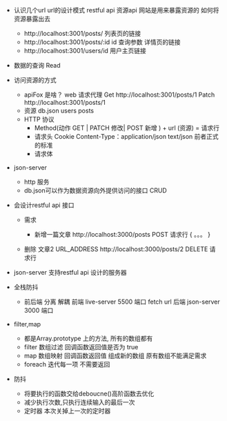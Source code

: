 - 认识几个url
  url的设计模式 restful api 资源api
  网站是用来暴露资源的 如何将资源暴露出去 
  - http://localhost:3001/posts/ 列表页的链接
  - http://localhost:3001/posts/:id  id 查询参数  详情页的链接
  - http://localhost:3001/users/id   用户主页链接

- 数据的查询  Read 
- 访问资源的方式
  - apiFox 是啥？  web 请求代理
    Get http://localhost:3001/posts/1 
    Patch http://localhost:3001/posts/1 
  - 资源 db.json  users posts
  - HTTP 协议
    - Method(动作 GET | PATCH 修改| POST 新增  ) + url (资源) =  请求行
    - 请求头 Cookie   Content-Type：application/json  text/json  前者正式的标准
    - 请求体 
- json-server
    - http 服务
    - db.json可以作为数据资源向外提供访问的接口 CRUD  

- 会设计restful api 接口
    - 需求
      - 新增一篇文章
      http://localhost:3000/posts  POST  请求行
      {
        。。。
      }

    - 删除 文章2
      URL_ADDRESS      http://localhost:3000/posts/2  DELETE  请求行
    
- json-server  支持restful api 设计的服务器


- 全栈防抖
  - 前后端 分离 解耦
  前端 live-server  5500 端口
  fetch url
  后端 json-server 3000 端口



- filter,map
  - 都是Array.prototype 上的方法, 所有的数组都有
  - filter 数组过滤  回调函数返回值是否为 true  
  - map 数组映射  回调函数返回值 组成新的数组  原有数组不能满足需求
  - foreach 迭代每一项   不需要返回


- 防抖 
  - 将要执行的函数交给deboucne()高阶函数去优化
  - 减少执行次数,只执行连续输入的最后一次
  - 定时器 本次关掉上一次的定时器